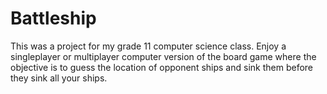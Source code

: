# Battleship
This was a project for my grade 11 computer science class.
Enjoy a singleplayer or multiplayer computer version of the board game where the objective is to guess the location of opponent ships and sink them before they sink all your ships.
